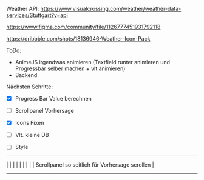 
Weather API: https://www.visualcrossing.com/weather/weather-data-services/Stuttgart?v=api

https://www.figma.com/community/file/1126777451931792118

https://dribbble.com/shots/18136946-Weather-Icon-Pack



ToDo:
- AnimeJS irgendwas animieren    (Textfield runter animieren und Progressbar selber machen + vlt animieren)
- Backend 



Nächsten Schritte:
- [X] Progress Bar Value berechnen
- [ ] Scrollpanel Vorhersage                 
- [X] Icons Fixen                            
- [ ] Vlt. kleine DB
- [ ] Style                                  


 _  _  _  _  _   _  _ _ _ _ _ 
|                            |
|  |   |    |     |     |    |            Scrollpanel  so seitlich für Vorhersage scrollen
|
 - -  - - - - - - - - - - - -  

